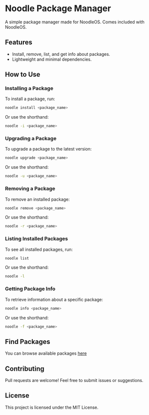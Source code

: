 # Noodle Package Manager

A simple package manager made for NoodleOS. Comes included with NoodleOS.

## Features
- Install, remove, list, and get info about packages.
- Lightweight and minimal dependencies.

## How to Use

### Installing a Package
To install a package, run:
```sh
noodle install <package_name>
```
Or use the shorthand:
```sh
noodle -i <package_name>
```

### Upgrading a Package
To upgrade a package to the latest version:
```sh
noodle upgrade <package_name>
```
Or use the shorthand:
```sh
noodle -u <package_name>
```

### Removing a Package
To remove an installed package:
```sh
noodle remove <package_name>
```
Or use the shorthand:
```sh
noodle -r <package_name>
```

### Listing Installed Packages
To see all installed packages, run:
```sh
noodle list
```
Or use the shorthand:
```sh
noodle -l
```

### Getting Package Info
To retrieve information about a specific package:
```sh
noodle info <package_name>
```
Or use the shorthand:
```sh
noodle -f <package_name>
```

## Find Packages
You can browse available packages [here](https://noodle-os.github.io/packages.html)

## Contributing
Pull requests are welcome! Feel free to submit issues or suggestions.

## License
This project is licensed under the MIT License.